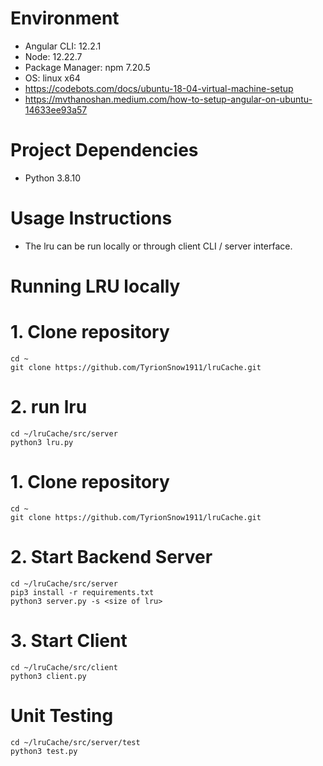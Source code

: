 # Environment

- Angular CLI: 12.2.1
- Node: 12.22.7
- Package Manager: npm 7.20.5
- OS: linux x64
- https://codebots.com/docs/ubuntu-18-04-virtual-machine-setup
- https://mvthanoshan.medium.com/how-to-setup-angular-on-ubuntu-14633ee93a57

# Project Dependencies

- Python 3.8.10

# Usage Instructions

- The lru can be run locally or through client CLI / server interface.

# Running LRU locally

# 1. Clone repository

```
cd ~
git clone https://github.com/TyrionSnow1911/lruCache.git
```

# 2. run lru

```
cd ~/lruCache/src/server
python3 lru.py
```

# 1. Clone repository

```
cd ~
git clone https://github.com/TyrionSnow1911/lruCache.git
```

# 2. Start Backend Server

```
cd ~/lruCache/src/server
pip3 install -r requirements.txt
python3 server.py -s <size of lru>
```

# 3. Start Client

```
cd ~/lruCache/src/client
python3 client.py
```

# Unit Testing

```
cd ~/lruCache/src/server/test
python3 test.py
```
